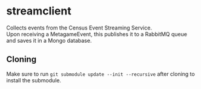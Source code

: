 # streamclient
Collects events from the Census Event Streaming Service.
</br>
Upon receiving a MetagameEvent, this publishes it to a RabbitMQ queue and saves it in a Mongo database.

## Cloning
Make sure to run `git submodule update --init --recursive` after cloning to install the submodule.
